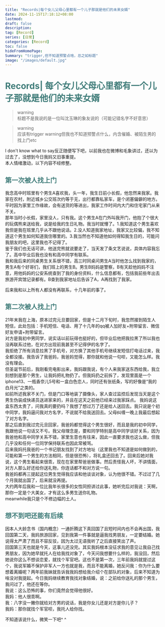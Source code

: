 ```yaml
---
title: "Records|每个女儿父母心里都有一个儿子那就是他们的未来女婿"
date: 2024-11-15T17:18:12+08:00
lastmod:
draft: false
description: 
tag: [Record]
series: [日常]
categories: [Record]
toc: false
hideFromHomePage:
Summary: "trigger,但不知道预警点啥，总之如标题"
image: "/images/default.jpg"
---
```


# <font color=#417D7A>Records| 每个女儿父母心里都有一个儿子那就是他们的未来女婿</font>

> warning  
> 标题不是我说的是一位叫沈玉琳的象友说的（可能记错名字不好意思）

> warning  
> 应该有trigger warning但我也不知道预警点什么，内含催婚、被陌生男的找上门etc

I don't know what to say反正随便写下吧，以前我也在微博和毛象讲过，还以为过去了，没想到今日我妈又旧事重提。  
本人情绪激动，以下内容不经修整。<br>

## <font color="#417d7a">第一次被人找上门</font>

我念高中时班里有个男生A喜欢我，头一年，我生日前小长假，他忽然来我家。我家在农村，附近城乡公交班次约等于无，出行都靠私家车，是个闭塞偏僻的地方。平时因为家里工作缘故，会有送货的等进出，我家工作时间内大门和住宅家门从来不关。  
那年当时小长假，家里没人，只有我。这个男生A在门外叫我开门，他抱了个很大的玩偶熊来送给我，说是给我的生日礼物。我当时就懵了。1.我知道这个男生喜欢我但是我在班里几乎从不跟他说话。2.没人知道我家地址，我家又比较偏，我不知道这个男生如何知道我住哪里的。3.我当然也不知道他如何得知我生日的，可能问我朋友的吧，这里我也不记得了。  
鉴于我们也无话可讲，他送完熊就说要走了，当天发了条文艺说说，具体内容我忘了。高中毕业后我也没有和高中同学有联系。  
我和我后来的同桌男生关系很不错，高三时同桌问男生A当时他怎么找到我家的，男生A有个好哥们，我们班上的男生B。男生B妈妈是警察，B有天趁他妈妈不注意，用他妈妈的公安系统查到了我的身份资料，什么信息都有，包括我前些年出去旅游开宾馆记录都有。B查到我家地址后告诉了A，A再找到了我家。  


后来我和以上所有人都没有再联系，十几年前的事了。

## <font color="#417d7a">第二次被人找上门</font>

21年末我在上海，原本过完元旦要回家，但是十二月下旬时，我忽然接到陌生人短信，此处包括：手机短信、电话、用了十几年的qq被人加好友+附带留言、微信好友申请+附带留言。  
对方是我初中男同学，说实话以前玩得也挺好的，但毕业后他把我拉黑了所以我也没再联系过他，在对方出现前我甚至不记得伊的名字了。  
我拒绝了所有消息拉黑了手机号，对方换了其他手机号继续发短信打电话过来，我全都没接。我告诉了我爸妈，我爸妈觉得，那你就和他说一句呗，又能怎么样。我没有理会。  
但圣诞节前后，我刚看完电影出来，我妈跟我说，有个人来我家送东西给我，我立刻想到是那个男生，让我妈把礼物扔了。但我妈扔之前拆了，发现里面是一个iphone13、一瓶香奈儿5号和一盒白色恋人，同时还有张纸条，写的好像是“我的白月光”之类的。  
如前所述我家不关门，但是门口等地装了摄像头，家人查过监控后发现当天是这个男生伪装成快递员送进家来的，并且在这天之前他已经来过我家踩点。
我妈说这盒东西太贵了，问我真的要扔吗？我想了想过万了还是给人送回去。我只说是个初中同学，我妈逼问我对方名字，不说就不给我送回去。父母纠缠一晚上我最后想起了对方名字。  
那之后直到我过完元旦回家，我爸妈都觉得这个男生很好，而且是我的初中同学，我跟他说一句话又不亏。我父母理念是，要和同学特别是高中同学谈好关系，因为我爸他和高中同学关系不错，家里生意也有往来，因此一直要求我也这么做，但我几乎没和任何一位同学保持联系也因此常被骂。  
后来我妈托我爸的一个书记朋友找到了对方地址（这里我也不知道是如何做到的，可能和第一个男生的方法相同，但是很恐怖），将礼盒还回去了。回来后她对我说，这个男生看起来很乖，现在在家里帮爸爸做事。然后责怪我人坏，不讲情面，对方人那么好还给你送礼物，你连话都不和对方说一句。  
我爸妈都再三提起这位男生觉得我应该和他谈谈对象，认为他很不错。不过过了几个月我就出国了，后来就没再提。  
大约两年后我和一位比我年长很多的女性同担讲过此事，她听完后对我说：天啊，那你一定是个大美女，才有这么多男生送你礼物。  
meanwhile我只是个不修边幅的土人。  


## <font color="#417d7a">想不到吧还能有后续</font>

因本人大龄念书（国内概念）一通折腾这下真回国了且短时间内也不会再出国，我回国第二天，我妈旅游回家，见到我第一件事就是逼我找男朋友，一定要结婚。她说得太严肃了而且不容反驳，因为太过无语我听了之后直接笑出了声。  
回国第三天也就是今天，这事儿还没完。其实我妈根本没征求我的意见让我自己找男朋友，因为她早就托人在给我找对象了，今天问我想要什么样的，我没回，然后她说你这么不想谈恋爱，就找个军官吧。这也不是第一次，三年前我妈就提过这个，我说军婚不保护非军人一方也就是我，而且不能离婚，她反问我：你为什么要想着离婚呢？两年前我妹就告诉我我妈想给我介绍个在部队的对象，后来不知道为啥没对我提起。今日我妈继续教育我找对象结婚，说：之前给你送礼的那个男生，我问过了，他还在等你。  
我说：这么恐怖的事，你们竟然会觉得他很好。  
我妈：他人很乖啊。  
我：八字没一撇你就给对方男的说话，我是你女儿还是对方是你儿子？  
我妈：那你就找个军官呗，我托人给你找。   


不知道该说什么，微笑一下吧^ ^